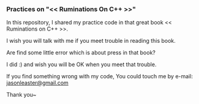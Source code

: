 ### Practices on "<< Ruminations On C++ >>"

In this repository, I shared my practice code in that great book << Ruminations on C++ >>.

I wish you will talk with me if you meet trouble in reading this book.

Are find some little error which is about press in that book?

I did :) and wish you will be OK when you meet that trouble.

If you find something wrong with my code, 
You could touch me by e-mail: jasonleaster@gmail.com

Thank you~
